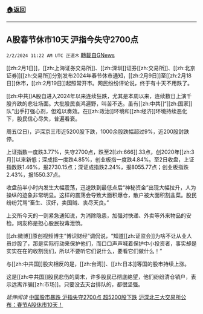 ###  [:house:返回](README.md)
---


## A股春节休市10天  沪指今失守2700点
`2/2/2024 11:22 AM UTC 正道木` [轉載自GNews](https://gnews.org/articles/2276436)

[[zh:2月1日]]，[[zh:上海证券交易所]]、[[zh:深圳]]证券[[zh:交易所]]、[[zh:北京证券]][[zh:交易所]]分别发布2024年春节休市通知，[[zh:2月9日]]至[[zh:2月18日]]休市，[[zh:2月19日]]起照常开市。网民纷纷评论说，终于有十天不用跌了。

[[zh:中共]]A股自进入2024年以来连续狂跌，尤其是本周以来，连续数日上演千股齐跌的悲壮场面。大批股民哀鸿遍野，叫苦不迭。虽有[[zh:中共]]“[[zh:国家]]队”出手打强心剂，但难以奏效。在[[zh:政治]]环境和[[zh:经济]]环境持续恶化下，股民信心尽失，普遍看衰。

周五(2日)，沪深京三市近5200股下跌，1000余股跌幅超过9%，近200股封跌停。

上证指数一度跌3.77%，失守2700点，跌至2[[zh:666]].33点，创2020年[[zh:3月]]以来新低；深成指一度跌4.85%，创业板指一度跌4.84%。至2日收盘，上证指数跌1.46%，报2730.15点；深证成指跌2.24%，报8055.77点；创业板指跌2.43%，报1550.37点。

收盘前半小时内发生大幅震荡，迅速跌到最低点后“神秘资金”出现大幅拉升，人为操纵的迹象非常明显。这样的震荡会导致大面积爆仓，散户被大面积割韭菜。股民纷纷咒骂“畜生、汉奸，卖国贼、丧尽天良。”

上交所今天的一则紧急通知说，为消除隐患，加强对快递、外卖等外来物品的安检。网友称是担心股民投毒泄愤。

[[zh:微博]]原创视频博主“博识财经”调侃说，“知道[[zh:证监会]]为啥不让从业人员炒股了，那是实际行动来保护他们，而口口声声喊着保护中小投资者，事实却是实实在在的收割我们，所以不要听它们说什么，要看它们做什么！”

与[[zh:中共国]]股灾相反的是，[[zh:台湾]]、[[zh:日本]]等国的股市持续上涨。

这是[[zh:中共国]]股民悲伤的周末，许多股民已彻底绝望，他们纷纷清仓销户，表示远离诈骗[[zh:市场]]。只要没去天台排队的，都很坚强。

*延伸阅读*
[中国股市暴跌 沪指失守2700点 超5200股下跌](https://www.ntdtv.com/gb/2024/02/02/a103848588.html)
[沪深北三大交易所公布：春节A股休市10天！](https://finance.eastmoney.com/a/202402012979648770.html)
